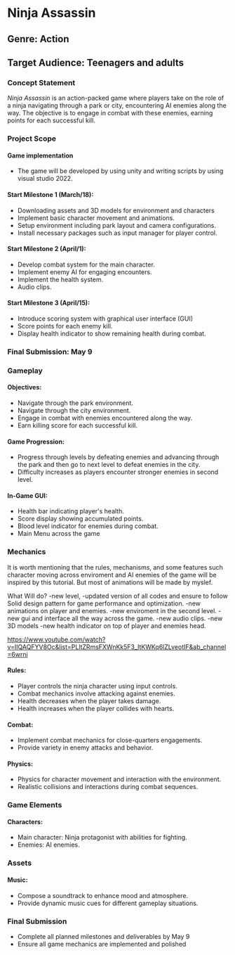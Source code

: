 
# Ninja Assassin

## Genre: Action
## Target Audience: Teenagers and adults

### Concept Statement

*Ninja Assassin* is an action-packed game where players take on the role of a ninja navigating through a park or city, encountering AI enemies along the way. The objective is to engage in combat with these enemies, earning points for each successful kill.

### Project Scope

#### Game implementation
- The game will be developed by using unity and writing scripts by using visual studio 2022.

#### Start Milestone 1 (March/18):

- Downloading assets and 3D models for environment and characters
- Implement basic character movement and animations.
- Setup environment including park layout and camera configurations.
- Install necessary packages such as input manager for player control.

#### Start Milestone 2 (April/1):

- Develop combat system for the main character.
- Implement enemy AI for engaging encounters.
- Implement the health system.
- Audio clips.

#### Start Milestone 3 (April/15):

- Introduce scoring system with graphical user interface (GUI)
- Score points for each enemy kill.
- Display health indicator to show remaining health during combat.

### Final Submission: May 9

### Gameplay

#### Objectives:

- Navigate through the park environment.
- Navigate through the city environment.
- Engage in combat with enemies encountered along the way.
- Earn killing score for each successful kill.

#### Game Progression:

- Progress through levels by defeating enemies and advancing through the park and then go to next level to defeat enemies in the city.
- Difficulty increases as players encounter stronger enemies in second level.

#### In-Game GUI:

- Health bar indicating player's health.
- Score display showing accumulated points.
- Blood level indicator for enemies during combat.
- Main Menu across the game

### Mechanics

It is worth mentioning that the rules, mechanisms, and some features such character moving across enviroment and AI enemies of the game will be inspired by this tutorial.
But most of animations will be made by myslef.

What Will do?
-new level,
-updated version of all codes and ensure to follow Solid design pattern for game performance and optimization.
-new animations on player and enemies.
-new enviroment in the second level.
-new gui and interface all the way across the game.
-new audio clips.
-new 3D models
-new health indicator on top of player and enemies head.



https://www.youtube.com/watch?v=IIQAQFYV8Oc&list=PLltZRmsFXWnKk5F3_ltKWKq6lZLveotIF&ab_channel=6wrni

#### Rules:

- Player controls the ninja character using input controls.
- Combat mechanics involve attacking against enemies.
- Health decreases when the player takes damage.
- Health increases when the player collides with hearts.

#### Combat:

- Implement combat mechanics for close-quarters engagements.
- Provide variety in enemy attacks and behavior.

#### Physics:

- Physics for character movement and interaction with the environment.
- Realistic collisions and interactions during combat sequences.

### Game Elements


#### Characters:

- Main character: Ninja protagonist with abilities for fighting.
- Enemies: AI enemies.

### Assets

#### Music:

- Compose a soundtrack to enhance mood and atmosphere.
- Provide dynamic music cues for different gameplay situations.



### Final Submission

- Complete all planned milestones and deliverables by May 9
- Ensure all game mechanics are implemented and polished

